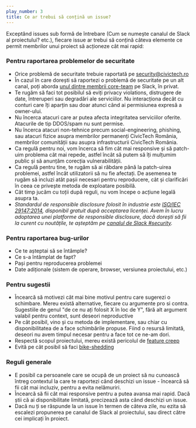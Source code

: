 ```yaml
---
play_number: 3
title: Ce ar trebui să conțină un issue?
---
```


Exceptând issues sub formă de întrebare (Cum se numește canalul de Slack al proiectului? etc.), fiecare issue ar trebui să conțină câteva elemente ce permit membrilor unui proiect să acționeze cât mai rapid:

### Pentru raportarea problemelor de securitate
- Orice problemă de securitate trebuie raportată pe [security@civictech.ro](mailto:security@civictech.ro)
- În cazul în care dorești să raportezi o problemă de securitate pe un alt canal, poți aborda [unul dintre membrii core-team](https://civictech.ro/cine-suntem) pe Slack, în privat. 
- Te rugăm să faci tot posibilul să eviți privacy violations, distrugere de date, întreruperi sau degradări ale serviciilor. Nu interacționa decât cu conturi care îți aparțin sau doar atunci când ai permisiunea expresă a owner-ului.
- Nu încerca atacuri care ar putea afecta integritatea serviciilor oferite. Atacurile de tip DDOS/spam nu sunt permise.
- Nu încerca atacuri non-tehnice precum social-engineering, phishing, sau atacuri fizice asupra membrilor permanenți CivicTech România, membrilor comunității sau asupra infrastructurii CivicTech România.
- Ca regulă pentru noi, vom încerca să fim cât mai responsive și să patch-uim problema cât mai repede, astfel încât să putem să îți mulțumim public și să anunțăm corecția vulnerabilității.
- Ca regulă pentru tine, te rugăm să ai răbdare până la patch-uirea problemei, astfel încât utilizatorii să nu fie afectați. De asemenea te rugăm să incluzi atât pașii necesari pentru reproducere, cât și clarificări în ceea ce privește metoda de exploatare posibilă. 
- Cât timp jucăm cu toții după reguli, nu vom începe o acțiune legală asupra ta. 
- *Standardul de responsible disclosure folosit în industrie este [ISO/IEC 29147:2014](http://standards.iso.org/ittf/PubliclyAvailableStandards/c045170_ISO_IEC_29147_2014.zip), disponibil gratuit după acceptarea licenței. Avem în lucru adoptarea unei platforme de responsible disclosure, dacă dorești să fii la curent cu noutățile, te așteptăm pe [canalul de Slack #security](https://civictechro.slack.com/messages/CAFSW6HU4).*

### Pentru raportarea bug-urilor
-  Ce te așteptai să se întâmple?
-  Ce s-a întâmplat de fapt?
-  Pași pentru reproducerea problemei
-  Date adiționale (sistem de operare, browser, versiunea proiectului, etc.)


### Pentru sugestii 
-  Încearcă să motivezi cât mai bine motivul pentru care sugerezi o schimbare. Mereu există alternative, fiecare cu argumente pro si contra. Sugestiile de genul "de ce nu ați folosit X în loc de Y", fără alt argument valabil pentru context, sunt deseori neproductive
-  Pe cât posibil, vino și cu metoda de implementare, sau chiar cu disponibilitatea de a face schimbările propuse. Fiind o resursă limitată, deseori nu avem timpul necesar pentru a face tot ce ne-am dori.
-  Respectă scopul proiectului, mereu există pericolul de [feature creep](https://en.wikipedia.org/wiki/Feature_creep)
-  Evită pe cât posibil să faci [bike-shedding](https://en.wikipedia.org/wiki/Law_of_triviality)

### Reguli generale
-  E posibil ca persoanele care se ocupă de un proiect să nu cunoască întreg contextul la care te raportezi când deschizi un issue - încearcă să fii cât mai incluziv, pentru a evita nelămuriri.
-  Încearcă să fii cât mai responsive pentru a putea avansa mai rapid. Dacă știi că ai disponibilitate limitată, precizează asta când deschizi un issue.
-  Dacă nu ți se răspunde la un issue în termen de câteva zile, nu ezita să escalezi propunerea pe canalul de Slack al proiectului, sau direct către cei implicați în proiect. 
